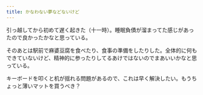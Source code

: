 ```yaml
---
title: かなわない夢などないけど
---
```


引っ越してから初めて遅く起きた（十一時）。睡眠負債が溜まってた感じがあったので良かったかなと思っている。

そのあとは駅前で麻婆豆腐を食べたり、食事の準備をしたりした。全体的に何もできていないけど、精神的に参ったりしてるあけではないのでまあいいかなと思っている。

キーボードを叩くと机が揺れる問題があるので、これは早く解決したい。もうちょっと薄いマットを買うべき？
